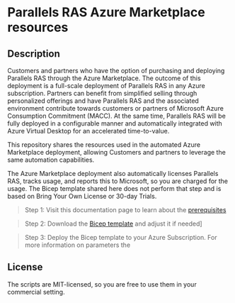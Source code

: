 # Parallels RAS Azure Marketplace resources

## Description

Customers and partners who have the option of purchasing and deploying Parallels RAS through the Azure Marketplace. The outcome of this deployment is a full-scale deployment of Parallels RAS in any Azure subscription. Partners can benefit from simplified selling through personalized offerings and have Parallels RAS and the associated environment contribute towards customers or partners of Microsoft Azure Consumption Commitment (MACC). At the same time, Parallels RAS will be fully deployed in a configurable manner and automatically integrated with Azure Virtual Desktop for an accelerated time-to-value.

This repository shares the resources used in the automated Azure Marketplace deployment, allowing Customers and partners to leverage the same automation capabilities.

The Azure Marketplace deployment also automatically licenses Parallels RAS, tracks usage, and reports this to Microsoft, so you are charged for the usage. The Bicep template shared here does not perform that step and is based on Bring Your Own License or 30-day Trials.

> Step 1: Visit this documentation page to learn about the [prerequisites](https://docs.parallels.com/parallels-ras-azure-marketplace-deployment-19/introduction/before-you-start)

> Step 2: Download the [Bicep template](https://github.com/Parallels/RAS-PowerShell/blob/master/RAS-Azure-Marketplace/mainTemplate.bicep) and adjust it if needed]

> Step 3: Deploy the Bicep template to your Azure Subscription. For more information on parameters the 

## License 

The scripts are MIT-licensed, so you are free to use them in your commercial setting.
